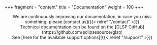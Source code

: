 +++
fragment = "content"
title = "Documentation"
weight = 100
+++

<span style='display:block; text-align: center;'>
We are continuously improving our documentation, in case you miss something, please [contact us]({{< relref  "/contact" >}})
</span>

<span style='display:block; text-align: center;'>
Technical documentation can be found on the [GLSP GitHub](https://github.com/eclipsesource/glsp)
</span>

<span style='display:block; text-align: center;'>
See [here for the available support options]({{< relref  "/support" >}})
</span>
